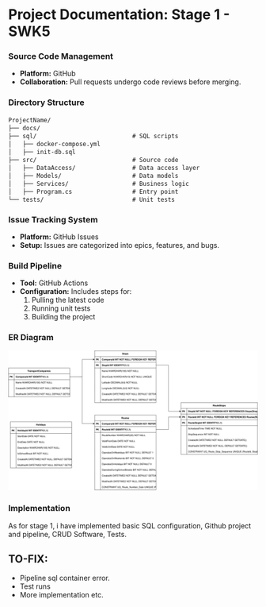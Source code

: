 # Project Documentation: Stage 1 - SWK5

### Source Code Management
- **Platform:** GitHub
- **Collaboration:** Pull requests undergo code reviews before merging.

### Directory Structure
```
ProjectName/
├── docs/                          
├── sql/                           # SQL scripts
│   ├── docker-compose.yml         
│   ├── init-db.sql                
├── src/                           # Source code
│   ├── DataAccess/                # Data access layer
│   ├── Models/                    # Data models
│   ├── Services/                  # Business logic
│   ├── Program.cs                 # Entry point
└── tests/                         # Unit tests
```

### Issue Tracking System
- **Platform:** GitHub Issues
- **Setup:** Issues are categorized into epics, features, and bugs.

### Build Pipeline
- **Tool:** GitHub Actions
- **Configuration:** Includes steps for:
  1. Pulling the latest code
  2. Running unit tests
  3. Building the project

### ER Diagram

![Diagram](SWK5-WEA5-VZ/docs/swk-er.svg)

### Implementation
As for stage 1, i have implemented basic SQL configuration, Github project and pipeline, CRUD Software, Tests.

## TO-FIX:
 - Pipeline sql container error.
 - Test runs
 - More implementation etc.